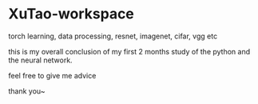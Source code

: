 # XuTao-workspace
torch learning, data processing, resnet, imagenet, cifar, vgg etc

this is my overall conclusion of my first 2 months study of the python and the neural network.

feel free to give me advice

thank you~
